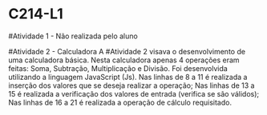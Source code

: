 # C214-L1

#Atividade 1 - Não realizada pelo aluno

#Atividade 2 - Calculadora
A #Atividade 2 visava o desenvolvimento de uma calculadora básica.
Nesta calculadora apenas 4 operações eram feitas: Soma, Subtração, Multiplicação e Divisão.
Foi desenvolvida utilizando a linguagem JavaScript (Js).
Nas linhas de 8 a 11 é realizada a inserção dos valores que se deseja realizar a operação;
Nas linhas de 13 a 15 é realizada a verificação dos valores de entrada (verifica se são válidos);
Nas linhas de 16 a 21 é realizada a operação de cálculo requisitado.
